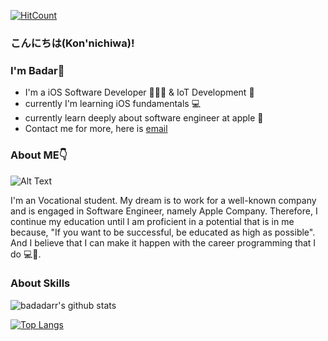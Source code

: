[![HitCount](http://hits.dwyl.com/badadarr/badadarr/READMEmd.svg)](http://hits.dwyl.com/badadarr/badadarr/READMEmd)
### こんにちは(Kon'nichiwa)! 

### I'm Badar👋

* I'm a iOS Software Developer 👨🏻‍💻  & IoT Development 🤖
* currently I'm learning iOS fundamentals 💻
* currently learn deeply about software engineer at apple 🍏
* Contact me for more, here is [email](badar.maulana.techno@gmail.com) 

### About ME👇
![Alt Text](https://media.giphy.com/media/1CEoPFtZIIHbG/giphy.gif)

I'm an Vocational student. My dream is to work for a well-known company and is engaged in Software Engineer, namely Apple Company. Therefore, I continue my education until I am proficient in a potential that is in me because, "If you want to be successful, be educated as high as possible". And I believe that I can make it happen with the career programming that I do 💻🚀.



### About Skills
![badadarr's github stats](https://github-readme-stats.vercel.app/api?username=badadarr&theme=blueberry&show_icons=true)

[![Top Langs](https://github-readme-stats.vercel.app/api/top-langs/?username=badadarr&layout=compact&theme=blueberry&show_icons=true)](https://github.com/badadarr)









